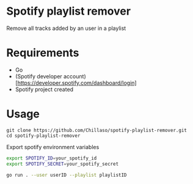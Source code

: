 # Spotify playlist remover
Remove all tracks added by an user in a playlist

# Requirements
* Go
* (Spotify developer account)[https://developer.spotify.com/dashboard/login]
* Spotify project created

# Usage

```git
git clone https://github.com/Chillaso/spotify-playlist-remover.git
cd spotify-playlist-remover
```

Export spotify environment variables 
```bash
export SPOTIFY_ID=your_spotify_id
export SPOTIFY_SECRET=your_spotify_secret
```

```bash
go run . --user userID --playlist playlistID
```
